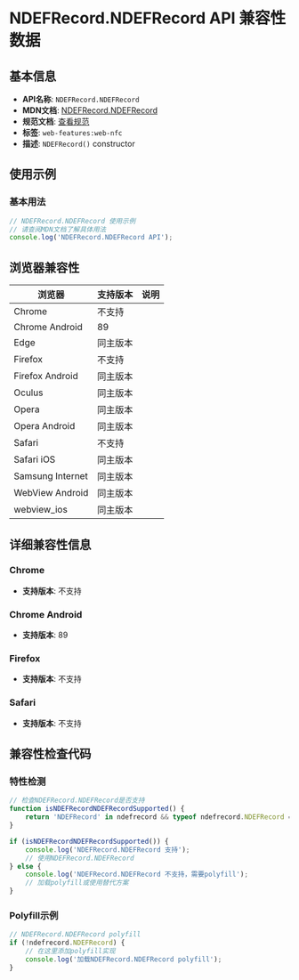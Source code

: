 # NDEFRecord.NDEFRecord API 兼容性数据

## 基本信息

- **API名称**: `NDEFRecord.NDEFRecord`
- **MDN文档**: [NDEFRecord.NDEFRecord](https://developer.mozilla.org/docs/Web/API/NDEFRecord/NDEFRecord)
- **规范文档**: [查看规范](https://w3c.github.io/web-nfc/#dom-ndefrecord-constructor)
- **标签**: `web-features:web-nfc`
- **描述**: `NDEFRecord()` constructor

## 使用示例

### 基本用法

```javascript
// NDEFRecord.NDEFRecord 使用示例
// 请查阅MDN文档了解具体用法
console.log('NDEFRecord.NDEFRecord API');
```

## 浏览器兼容性

| 浏览器 | 支持版本 | 说明 |
|--------|----------|------|
| Chrome | 不支持 |  |
| Chrome Android | 89 |  |
| Edge | 同主版本 |  |
| Firefox | 不支持 |  |
| Firefox Android | 同主版本 |  |
| Oculus | 同主版本 |  |
| Opera | 同主版本 |  |
| Opera Android | 同主版本 |  |
| Safari | 不支持 |  |
| Safari iOS | 同主版本 |  |
| Samsung Internet | 同主版本 |  |
| WebView Android | 同主版本 |  |
| webview_ios | 同主版本 |  |

## 详细兼容性信息

### Chrome

- **支持版本**: 不支持

### Chrome Android

- **支持版本**: 89

### Firefox

- **支持版本**: 不支持

### Safari

- **支持版本**: 不支持

## 兼容性检查代码

### 特性检测

```javascript
// 检查NDEFRecord.NDEFRecord是否支持
function isNDEFRecordNDEFRecordSupported() {
    return 'NDEFRecord' in ndefrecord && typeof ndefrecord.NDEFRecord === 'function';
}

if (isNDEFRecordNDEFRecordSupported()) {
    console.log('NDEFRecord.NDEFRecord 支持');
    // 使用NDEFRecord.NDEFRecord
} else {
    console.log('NDEFRecord.NDEFRecord 不支持，需要polyfill');
    // 加载polyfill或使用替代方案
}
```

### Polyfill示例

```javascript
// NDEFRecord.NDEFRecord polyfill
if (!ndefrecord.NDEFRecord) {
    // 在这里添加polyfill实现
    console.log('加载NDEFRecord.NDEFRecord polyfill');
}
```

